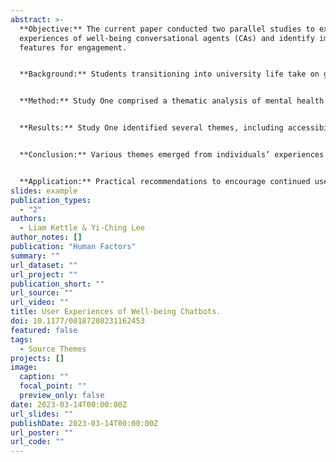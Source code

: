 ```yaml
---
abstract: >-
  **Objective:** The current paper conducted two parallel studies to explore user
  experiences of well-being conversational agents (CAs) and identify important
  features for engagement.


  **Background:** Students transitioning into university life take on greater responsibility, yet tend to sacrifice healthy behaviors to strive for academic and financial gain. Additionally, students faced an unprecedented pandemic, leading to remote courses and reduced access to healthcare services. One tool designed to improve healthcare accessibility is well-being CAs. CAs have addressed mental health support in the general population but have yet to address physical well-being support and accessibility to those in disadvantaged socio-economic backgrounds where healthcare access is further limited.


  **Method:** Study One comprised a thematic analysis of mental health applications featuring CAs from the public forum, Reddit. Study Two explored emerging usability themes of an SMS-based CA designed to improve accessibility to well-being services alongside a commercially available CA, Woebot.


  **Results:** Study One identified several themes, including accessibility and availability, communication style, and anthropomorphism as important features. Study Two identified themes such as user response modality, perceived CA role, question specificity, and conversation flow control as critical for user engagement.


  **Conclusion:** Various themes emerged from individuals’ experiences regarding CA features, functionality, and responses. The mixed experiences relevant to the communication and conversational styles between the CA and the user suggest varied motivations for using CAs for mental and physical well-being.


  **Application:** Practical recommendations to encourage continued use include providing dynamic response modalities, anthropomorphizing the chatbot, and calibrating expectations early.
slides: example
publication_types:
  - "2"
authors:
  - Liam Kettle & Yi-Ching Lee
author_notes: []
publication: "Human Factors"
summary: ""
url_dataset: ""
url_project: ""
publication_short: ""
url_source: ""
url_video: ""
title: User Experiences of Well-being Chatbots.
doi: 10.1177/00187208231162453
featured: false
tags:
  - Source Themes
projects: []
image:
  caption: ""
  focal_point: ""
  preview_only: false
date: 2023-03-14T00:00:00Z
url_slides: ""
publishDate: 2023-03-14T00:00:00Z
url_poster: ""
url_code: ""
---
```

